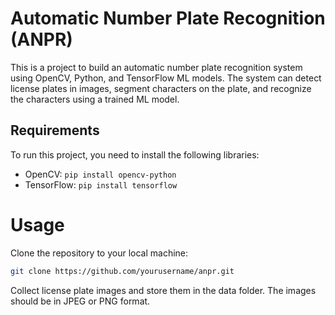 
# Automatic Number Plate Recognition (ANPR)

This is a project to build an automatic number plate recognition system using OpenCV, Python, and TensorFlow ML models. The system can detect license plates in images, segment characters on the plate, and recognize the characters using a trained ML model.

## Requirements
To run this project, you need to install the following libraries:

* OpenCV: `pip install opencv-python`
* TensorFlow: `pip install tensorflow`

# Usage
Clone the repository to your local machine:

```bash
git clone https://github.com/yourusername/anpr.git
```

Collect license plate images and store them in the data folder. The images should be in JPEG or PNG format.
